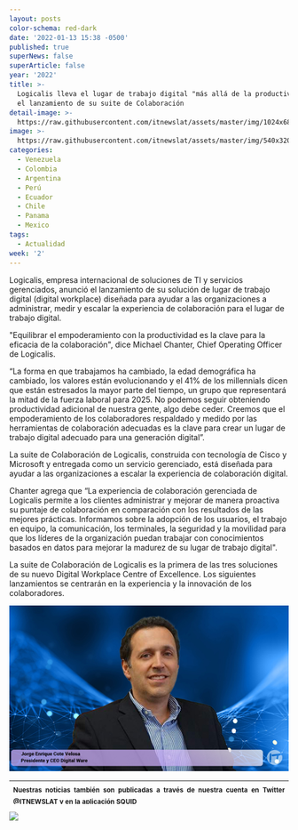 ```yaml
---
layout: posts
color-schema: red-dark
date: '2022-01-13 15:38 -0500'
published: true
superNews: false
superArticle: false
year: '2022'
title: >-
  Logicalis lleva el lugar de trabajo digital "más allá de la productividad" con
  el lanzamiento de su suite de Colaboración
detail-image: >-
  https://raw.githubusercontent.com/itnewslat/assets/master/img/1024x680/Jorge-Cote-g.jpg
image: >-
  https://raw.githubusercontent.com/itnewslat/assets/master/img/540x320/Jorge-Cote-p.jpg
categories:
  - Venezuela
  - Colombia
  - Argentina
  - Perú
  - Ecuador
  - Chile
  - Panama
  - Mexico
tags:
  - Actualidad
week: '2'
---
```

Logicalis, empresa internacional de soluciones de TI y servicios gerenciados, anunció el lanzamiento de su solución de lugar de trabajo digital (digital workplace) diseñada para ayudar a las organizaciones a administrar, medir y escalar la experiencia de colaboración para el lugar de trabajo digital.

"Equilibrar el empoderamiento con la productividad es la clave para la eficacia de la colaboración", dice Michael Chanter, Chief Operating Officer de Logicalis.

“La forma en que trabajamos ha cambiado, la edad demográfica ha cambiado, los valores están evolucionando y el 41% de los millennials dicen que están estresados la mayor parte del tiempo, un grupo que representará la mitad de la fuerza laboral para 2025. No podemos seguir obteniendo productividad adicional de nuestra gente, algo debe ceder. Creemos que el empoderamiento de los colaboradores respaldado y medido por las herramientas de colaboración adecuadas es la clave para crear un lugar de trabajo digital adecuado para una generación digital”.

La suite de Colaboración de Logicalis, construida con tecnología de Cisco y Microsoft y entregada como un servicio gerenciado, está diseñada para ayudar a las organizaciones a escalar la experiencia de colaboración digital.

Chanter agrega que “La experiencia de colaboración gerenciada de Logicalis permite a los clientes administrar y mejorar de manera proactiva su puntaje de colaboración en comparación con los resultados de las mejores prácticas. Informamos sobre la adopción de los usuarios, el trabajo en equipo, la comunicación, los terminales, la seguridad y la movilidad para que los líderes de la organización puedan trabajar con conocimientos basados en datos para mejorar la madurez de su lugar de trabajo digital".

La suite de Colaboración de Logicalis es la primera de las tres soluciones de su nuevo Digital Workplace Centre of Excellence. Los siguientes lanzamientos se centrarán en la experiencia y la innovación de los colaboradores.

![](https://raw.githubusercontent.com/itnewslat/assets/master/img/540x320/Jorge-Cote-p.jpg)

<table style="height: 42px;" width="569">
<tbody>
<tr>
<td style="text-align: justify;"><sub><strong>Nuestras noticias también son publicadas a través de nuestra cuenta en Twitter <a href="https://twitter.com/itnewslat?lang=es">@ITNEWSLAT</a> y en la aplicación <a href="https://squidapp.co/en/">SQUID</a></strong></sub></td>
</tr>
</tbody>
</table>

<img src="https://tracker.metricool.com/c3po.jpg?hash=56f88a41e39ab42c063cc51676587a04"/>